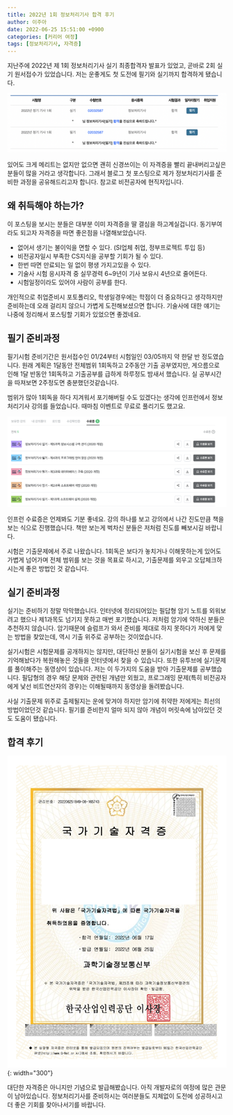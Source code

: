 ```yaml
---
title: 2022년 1회 정보처리기사 합격 후기
author: 이주아
date: 2022-06-25 15:51:00 +0900
categories: [커리어 여정]
tags: [정보처리기사, 자격증]
---
```


지난주에 2022년 제 1회 정보처리기사 실기 최종합격자 발표가 있었고, 곧바로 2회 실기 원서접수가 있었습니다. 저는 운좋게도 첫 도전에 필기와 실기까지 합격하게 됐습니다.

![Desktop View](/assets/img/20220625/1.png)

있어도 크게 메리트는 없지만 없으면 괜히 신경쓰이는 이 자격증을 빨리 끝내버리고싶은 분들이 많을 거라고 생각합니다. 그래서 블로그 첫 포스팅으로 제가 정보처리기사를 준비한 과정을 공유해드리고자 합니다. 참고로 비전공자에 현직자입니다.


## 왜 취득해야 하는가?
이 포스팅을 보시는 분들은 대부분 이미 자격증을 딸 결심을 하고계실겁니다. 동기부여라도 되고자 자격증을 따면 좋은점을 나열해보았습니다.

- 없어서 생기는 불이익을 면할 수 있다. (SI업체 취업, 정부프로젝트 투입 등)
- 비전공자일시 부족한 CS지식을 공부할 기회가 될 수 있다.
- 한번 따면 만료되는 일 없이 평생 가지고있을 수 있다.
- 기술사 시험 응시자격 중 실무경력 6~9년이 기사 보유시 4년으로 줄어든다.
- 시험일정이라도 있어야 사람이 공부를 한다.

개인적으로 취업준비시 포토폴리오, 학생일경우에는 학점이 더 중요하다고 생각하지만 준비하는데 오래 걸리지 않으니 가볍게 도전해보셨으면 합니다. 기술사에 대한 얘기는 나중에 정리해서 포스팅할 기회가 있었으면 좋겠네요.

## 필기 준비과정
필기시험 준비기간은 원서접수인 01/24부터 시험일인 03/05까지 약 한달 반 정도였습니다. 원래 계획은 1달동안 전체범위 1회독하고 2주동안 기출 공부였지만, 게으름으로 인해 1달 반동안 1회독하고 기출공부를 급하게 하루정도 밤새서 했습니다. 실 공부시간을 따져보면 2주정도면 충분했던것같습니다. 

범위가 많아 1회독을 하다 지겨워서 포기해버릴 수도 있겠다는 생각에 인프런에서 정보처리기사 강의를 들었습니다. 때마침 이벤트로 무료로 풀리기도 했고요.

![Desktop View](/assets/img/20220625/2.png)


인프런 수료증은 언제봐도 기분 좋네요. 강의 하나를 보고 강의에서 나간 진도만큼 책을 보는 식으로 진행했습니다. 책만 보는게 벅차신 분들은 저처럼 진도를 빼보시길 바랍니다.

시험은 기출문제에서 주로 나왔습니다. 1회독은 보다가 놓치거나 이해못하는게 있어도 가볍게 넘어가며 전체 범위를 보는 것을 목표로 하시고, 기출문제를 외우고 오답체크하시는게 좋은 방법인 것 같습니다.

## 실기 준비과정

실기는 준비하기 정말 막막했습니다. 인터넷에 정리되어있는 필답형 암기 노트를 외워보려고 했으나 제1과목도 넘기지 못하고 매번 포기했습니다. 저처럼 암기에 약하신 분들은 추천하지 않습니다. 암기때문에 슬럼프가 와서 준비를 제대로 하지 못하다가 저에게 맞는 방법을 찾았는데, 역시 기출 위주로 공부하는 것이었습니다.

실기시험은 시험문제를 공개하지는 않지만, 대단하신 분들이 실기시험을 보신 후 문제를 기억해놨다가 복원해놓은 것들을 인터넷에서 찾을 수 있습니다. 또한 유투브에 실기문제를 풀이해주는 동영상이 있습니다. 저는 이 두가지의 도움을 받아 기출문제를 공부했습니다. 필답형의 경우 해당 문제와 관련된 개념만 외웠고, 프로그래밍 문제(특히 비전공자에게 낯선 비트연산자의 경우)는 이해될때까지 동영상을 돌려봤습니다. 

사실 기출문제 위주로 출제될지는 운에 맞겨야 하지만 암기에 취약한 저에게는 최선의 방법이었던것 같습니다. 필기를 준비한지 얼마 되지 않아 개념이 머릿속에 남아있던 것도 도움이 됐습니다.


## 합격 후기


![Desktop View](/assets/img/20220625/3.png){: width="300"}

대단한 자격증은 아니지만 기념으로 발급해봤습니다. 아직 개발자로의 여정에 많은 관문이 남아있습니다. 정보처리기사를 준비하시는 여러분들도 지체없이 도전에 성공하시고 더 좋은 기회를 찾아나서기를 바랍니다.


















